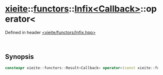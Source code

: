 # [xieite](../../../xieite.md)\:\:[functors](../../../functors.md)\:\:[Infix\<Callback\>](../../Infix.md)\:\:operator\<
Defined in header [<xieite/functors/Infix.hpp>](../../../../include/xieite/functors/Infix.hpp)

&nbsp;

## Synopsis
```cpp
constexpr xieite::functors::Result<Callback> operator>(const xieite::functors::Argument<Callback, 0>& argument) const;
```
